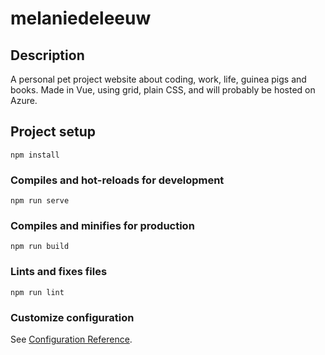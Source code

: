 # melaniedeleeuw

## Description
A personal pet project website about coding, work, life, guinea pigs and books. 
Made in Vue, using grid, plain CSS, and will probably be hosted on Azure.

## Project setup
```
npm install
```

### Compiles and hot-reloads for development
```
npm run serve
```

### Compiles and minifies for production
```
npm run build
```

### Lints and fixes files
```
npm run lint
```

### Customize configuration
See [Configuration Reference](https://cli.vuejs.org/config/).
